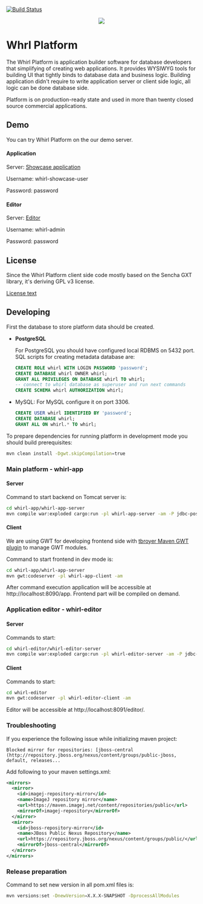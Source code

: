 [![Build Status](https://scrutinizer-ci.com/g/whirlplatform/whirl/badges/build.png?b=master)](https://scrutinizer-ci.com/g/whirlplatform/whirl/build-status/master)

<p style="text-align:center;">
  <img src="logo.png" />
</p>

# Whrl Platform

The Whirl Platform is application builder software for database developers that simplifying of creating web
applications. It provides WYSIWYG tools for building UI that tightly binds to database data and business logic. Building
application didn't require to write application server or client side logic, all logic can be done database side.

Platform is on production-ready state and used in more than twenty closed source commercial applications.

## Demo

You can try Whirl Platform on the our demo server.

#### Application

Server: [Showcase application](http://whirl-demo.jelastic.regruhosting.ru/app?application=whirl-showcase)

Username: whirl-showcase-user

Password: password

#### Editor

Server: [Editor](http://whirl-demo.jelastic.regruhosting.ru/editor/)

Username: whirl-admin

Password: password

## License

Since the Whirl Platform client side code mostly based on the Sencha GXT library, it's deriving GPL v3 license.

[License text](LICENSE)

## Developing

First the database to store platform data should be created.

- **PostgreSQL**

  For PostgreSQL you should have configured local RDBMS on 5432 port.
  SQL scripts for creating metadata database are:

    ```sql
    CREATE ROLE whirl WITH LOGIN PASSWORD 'password';
    CREATE DATABASE whirl OWNER whirl;
    GRANT ALL PRIVILEGES ON DATABASE whirl TO whirl;
    -- connect to whirl database as superuser and run next commands
    CREATE SCHEMA whirl AUTHORIZATION whirl;
    ```

- MySQL:
  For MySQL configure it on port 3306.
    ```sql
    CREATE USER whirl IDENTIFIED BY 'password';
    CREATE DATABASE whirl;
    GRANT ALL ON whirl.* TO whirl;
    ```

To prepare dependencies for running platform in development mode you should build prerequisites:

```bash
mvn clean install -Dgwt.skipCompilation=true
```

### Main platform - whirl-app


#### Server

Command to start backend on Tomcat server is:

```bash
cd whirl-app/whirl-app-server
mvn compile war:exploded cargo:run -pl whirl-app-server -am -P jdbc-postgresql,config-postgresql,local-store
```

#### Client

We are using GWT for developing frontend side
with [tbroyer Maven GWT plugin](https://tbroyer.github.io/gwt-maven-plugin/index.html) to manage GWT modules.

Command to start frontend in dev mode is:
```bash
cd whirl-app/whirl-app-server
mvn gwt:codeserver -pl whirl-app-client -am
```

After command execution application will be accessible at http://localhost:8090/app. Frontend part will be compiled on
demand.

### Application editor - whirl-editor

#### Server

Commands to start:
```bash
cd whirl-editor/whirl-editor-server
mvn compile war:exploded cargo:run -pl whirl-editor-server -am -P jdbc-postgresql,config-postgresql,local-store
```
#### Client

Commands to start:
```bash
cd whirl-editor
mvn gwt:codeserver -pl whirl-editor-client -am
```

Editor will be accessible at http://localhost:8091/editor/.

### Troubleshooting

If you experience the following issue while initializing maven project:

    Blocked mirror for repositories: [jboss-central (http://repository.jboss.org/nexus/content/groups/public-jboss, default, releases...

Add following to your maven settings.xml:

```xml
<mirrors>
  <mirror>
    <id>imagej-repository-mirror</id>
    <name>ImageJ repository mirror</name>
    <url>https://maven.imagej.net/content/repositories/public</url>
    <mirrorOf>imagej-repository</mirrorOf>
  </mirror>
  <mirror>
    <id>jboss-repository-mirror</id>
    <name>JBoss Public Nexus Repository</name>
    <url>https://repository.jboss.org/nexus/content/groups/public/</url>
    <mirrorOf>jboss-central</mirrorOf>
  </mirror>
</mirrors>
```

### Release preparation

Command to set new version in all pom.xml files is:
```bash
mvn versions:set -DnewVersion=X.X.X-SNAPSHOT -DprocessAllModules
```